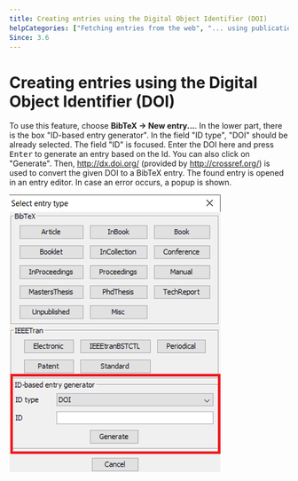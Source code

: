```yaml
---
title: Creating entries using the Digital Object Identifier (DOI)
helpCategories: ["Fetching entries from the web", "... using publication identifiers"]
Since: 3.6
---
```


# Creating entries using the Digital Object Identifier (DOI)

To use this feature, choose **BibTeX -&gt; New entry...**.
In the lower part, there is the box "ID-based entry generator".
In the field "ID type", "DOI" should be already selected.
The field "ID" is focused.
Enter the DOI here and press <kbd>Enter</kbd> to generate an entry based on the Id.
You can also click on "Generate".
Then, <http://dx.doi.org/> (provided by <http://crossref.org/>) is used to convert the given DOI to a BibTeX entry.
The found entry is opened in an entry editor.
In case an error occurs, a popup is shown.

![Screenshot of new entry dialog](./images/NewEntryChooseType-IDGeneratorHighlighted.png)
